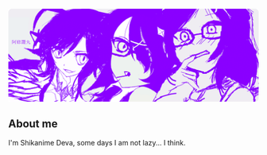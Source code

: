 ![header.png](https://raw.githubusercontent.com/Shikanime/Shikanime/master/header.png)

## About me

I'm Shikanime Deva, some days I am not lazy... I think.
